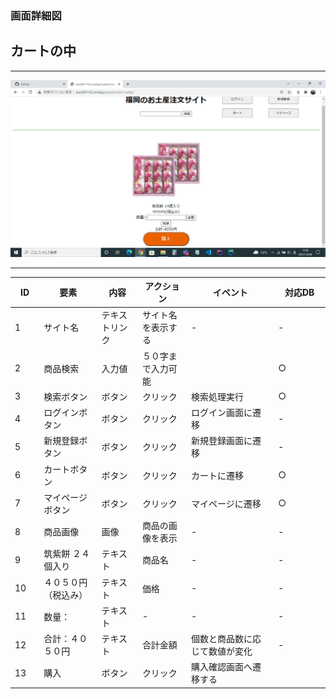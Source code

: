 ### 画面詳細図
## カートの中

*****
<img src="../img/カートの中.png" width="900">

*****

|ID|要素|内容|アクション|イベント|対応DB|
|--|---|----|---------|-------|-------|
|1   |サイト名|テキストリンク|サイト名を表示する|-|-|
|2   |商品検索|入力値|５０字まで入力可能|　　　　|○　　　　|
|3   |検索ボタン|ボタン|クリック|検索処理実行|○　　　|
|4   |ログインボタン|ボタン|クリック|ログイン画面に遷移|-|
|5   |新規登録ボタン|ボタン|クリック|新規登録画面に遷移|-|
|6   |カートボタン|ボタン|クリック|カートに遷移|○|
|7   |マイページボタン|ボタン|クリック|マイページに遷移|○|
|8  |商品画像|画像|商品の画像を表示|-|-|
|9  |筑紫餅 ２４個入り|テキスト|商品名|-|-|
|10  |４０５０円（税込み）|テキスト|価格|-|-|
|11 |数量：|テキスト|-|-|-|
|12  |合計：４０５０円|テキスト|合計金額|個数と商品数に応じて数値が変化|-|
|13　|購入|ボタン|クリック|購入確認画面へ遷移する||
